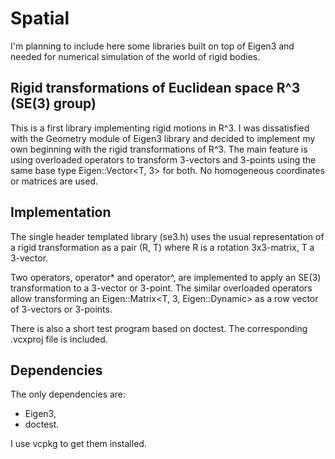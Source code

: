 # Spatial

I'm planning to include here some libraries built on top of Eigen3 and needed for numerical simulation of the world of rigid bodies.

## Rigid transformations of Euclidean space R^3 (SE(3) group)

This is a first library implementing rigid motions in R^3. I was dissatisfied with the Geometry module of Eigen3 library and decided to implement my own beginning with the rigid transformations of R^3. The main feature is using overloaded operators to transform 3-vectors and 3-points using the same base type Eigen::Vector<T, 3> for both. No homogeneous coordinates or matrices are used.

## Implementation

The single header templated library (se3.h) uses the usual representation of a rigid transformation as a pair (R, T) where R is a rotation 3x3-matrix, T a 3-vector.

Two operators, operator* and operator^, are implemented to apply an SE(3) transformation to a 3-vector or 3-point. The similar overloaded operators allow transforming an Eigen::Matrix<T, 3, Eigen::Dynamic> as a row vector of 3-vectors or 3-points.

There is also a short test program based on doctest. The corresponding .vcxproj file is included.

## Dependencies

The only dependencies are:
 - Eigen3,
 - doctest.

I use vcpkg to get them installed.
